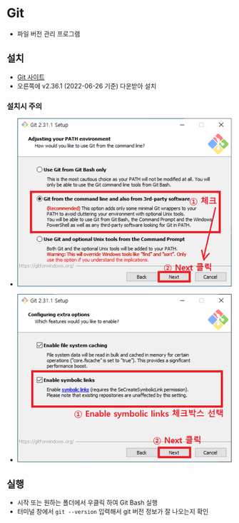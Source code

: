 # Git

* 파일 버전 관리 프로그램

## 설치

* [Git 사이트](https://git-scm.com)
* 오른쪽에 v2.36.1  (2022-06-26 기준) 다운받아 설치

### 설치시 주의

* ![caution_1](README-images/https%253A%252F%252Fs3-us-west-2.amazonaws.com%252Fsecure.notion-static.com%252F10e29131-b33a-4895-bb56-33909a5df1b6%252Fgit7.png)

* ![caution_02](README-images/https%253A%252F%252Fs3-us-west-2.amazonaws.com%252Fsecure.notion-static.com%252F89e0a91d-3c66-47ef-b92e-0695e56a0345%252Fgit13.png)

## 실행

* 시작 또는 원하는 폴더에서 우클릭 하여 Git Bash 실행
* 터미널 창에서 `git --version` 입력해서 git 버전 정보가 잘 나오는지 확인